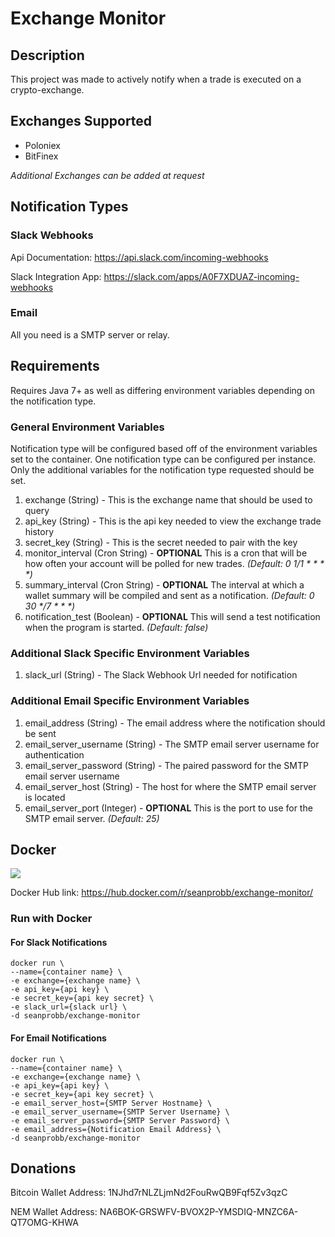 # Exchange Monitor

## Description

This project was made to actively notify when a trade is executed on a crypto-exchange.

## Exchanges Supported

* Poloniex
* BitFinex

*Additional Exchanges can be added at request*

## Notification Types

### Slack Webhooks

Api Documentation: https://api.slack.com/incoming-webhooks

Slack Integration App: https://slack.com/apps/A0F7XDUAZ-incoming-webhooks

### Email

All you need is a SMTP server or relay.

## Requirements

Requires Java 7+ as well as differing environment variables depending on the notification type.

### General Environment Variables
Notification type will be configured based off of the environment variables set to the container. 
One notification type can be configured per instance. 
Only the additional variables for the notification type requested should be set.

1. exchange (String) - This is the exchange name that should be used to query
2. api_key (String) - This is the api key needed to view the exchange trade history
3. secret_key (String) - This is the secret needed to pair with the key
4. monitor_interval (Cron String) - __OPTIONAL__ This is a cron that will be how often your account will be polled for new trades. _(Default: 0 1/1 * * * *)_
5. summary_interval (Cron String) - __OPTIONAL__ The interval at which a wallet summary will be compiled and sent as a notification.  _(Default: 0 30 */7 * * *)_
6. notification_test (Boolean) - __OPTIONAL__  This will send a test notification when the program is started.  _(Default: false)_


### Additional Slack Specific Environment Variables
1. slack_url (String) - The Slack Webhook Url needed for notification

### Additional Email Specific Environment Variables
1. email_address (String) - The email address where the notification should be sent
2. email_server_username (String) - The SMTP email server username for authentication
3. email_server_password (String) - The paired password for the SMTP email server username
4. email_server_host (String) - The host for where the SMTP email server is located
5. email_server_port (Integer) - __OPTIONAL__ This is the port to use for the SMTP email server.   _(Default: 25)_



## Docker

[![](https://badge.imagelayers.io/seanprobb/exchange-monitor:latest.svg)](https://imagelayers.io/?images=seanprobb/exchange-monitor:latest 'Get your own badge on imagelayers.io')

Docker Hub link: https://hub.docker.com/r/seanprobb/exchange-monitor/

### Run with Docker

#### For Slack Notifications
    docker run \
    --name={container name} \
    -e exchange={exchange name} \
    -e api_key={api key} \
    -e secret_key={api key secret} \
    -e slack_url={slack url} \
    -d seanprobb/exchange-monitor
    
    
#### For Email Notifications
    docker run \
    --name={container name} \
    -e exchange={exchange name} \
    -e api_key={api key} \
    -e secret_key={api key secret} \
    -e email_server_host={SMTP Server Hostname} \
    -e email_server_username={SMTP Server Username} \
    -e email_server_password={SMTP Server Password} \
    -e email_address={Notification Email Address} \
    -d seanprobb/exchange-monitor
    
## Donations

Bitcoin Wallet Address: 1NJhd7rNLZLjmNd2FouRwQB9Fqf5Zv3qzC

NEM Wallet Address: NA6BOK-GRSWFV-BVOX2P-YMSDIQ-MNZC6A-QT7OMG-KHWA
    
    